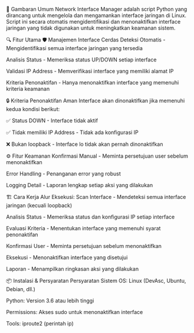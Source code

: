🚀 Gambaran Umum
Network Interface Manager adalah script Python yang dirancang untuk mengelola dan mengamankan interface jaringan di Linux. Script ini secara otomatis mengidentifikasi dan menonaktifkan interface jaringan yang tidak digunakan untuk meningkatkan keamanan sistem.

🔍 Fitur Utama
🛡️ Manajemen Interface Cerdas
Deteksi Otomatis - Mengidentifikasi semua interface jaringan yang tersedia

Analisis Status - Memeriksa status UP/DOWN setiap interface

Validasi IP Address - Memverifikasi interface yang memiliki alamat IP

Kriteria Penonaktifan - Hanya menonaktifkan interface yang memenuhi kriteria keamanan

🔒 Kriteria Penonaktifan Aman
Interface akan dinonaktifkan jika memenuhi kedua kondisi berikut:

✅ Status DOWN - Interface tidak aktif

✅ Tidak memiliki IP Address - Tidak ada konfigurasi IP

❌ Bukan loopback - Interface lo tidak akan pernah dinonaktifkan

⚙️ Fitur Keamanan
Konfirmasi Manual - Meminta persetujuan user sebelum menonaktifkan

Error Handling - Penanganan error yang robust

Logging Detail - Laporan lengkap setiap aksi yang dilakukan

🏗️ Cara Kerja
Alur Eksekusi:
Scan Interface - Mendeteksi semua interface jaringan (kecuali loopback)

Analisis Status - Memeriksa status dan konfigurasi IP setiap interface

Evaluasi Kriteria - Menentukan interface yang memenuhi syarat penonaktifan

Konfirmasi User - Meminta persetujuan sebelum menonaktifkan

Eksekusi - Menonaktifkan interface yang disetujui

Laporan - Menampilkan ringkasan aksi yang dilakukan

📦 Instalasi & Persyaratan
Persyaratan Sistem
OS: Linux (DevAsc, Ubuntu, Debian, dll.)

Python: Version 3.6 atau lebih tinggi

Permissions: Akses sudo untuk menonaktifkan interface

Tools: iproute2 (perintah ip)
